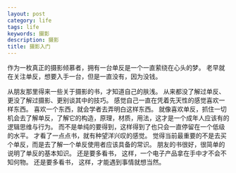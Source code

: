 ```yaml
---
layout: post
category: life
tags: life
keywords: 摄影
description: 摄影
title: 摄影入门
---
```


作为一枚真正的摄影倾慕者，拥有一台单反是一个一直萦绕在心头的梦。
老早就在关注单反，想要入手一台，但是一直没有，因为没钱。

从朋友那里得来一些关于摄影的书，才知道自己的肤浅。
从来都没了解过单反、更没了解过摄影、更别谈其中的技巧。
感觉自己一直在凭着先天性的感觉喜欢一样东西。
喜欢一个东西，就会学者去弄明白这样东西。
就像喜欢单反，抓住一切机会去了解单反，了解它的构造，原理，材质，用法，这才是一个成年人应该有的逻辑思维与行为。
而不是单纯的要得到，这样得到了也只会一直停留在一个低级的水平。
才看了一点点书，就有种望洋兴叹的感觉。
觉得当前最重要的不是去买个单反，而是去了解一个单反使用者应该具备的常识。
朋友的书很好，很简单的说明了单反的基本知识。
还是要多看书，
这样，一个电子产品拿在手中才不会不知何物。
还是要多看书，
这样，才能遇到事情就想当然。

